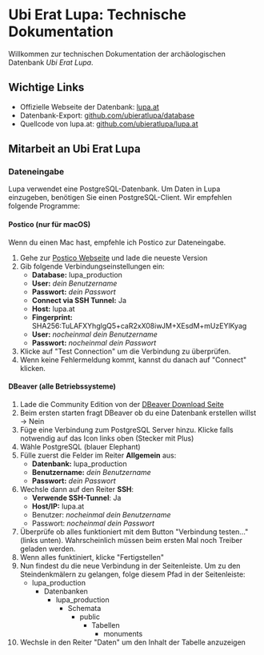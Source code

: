 # Ubi Erat Lupa: Technische Dokumentation

Willkommen zur technischen Dokumentation der archäologischen Datenbank *Ubi Erat Lupa*.

## Wichtige Links

- Offizielle Webseite der Datenbank: [lupa.at](http://lupa.at/)
- Datenbank-Export: [github.com/ubieratlupa/database](https://github.com/ubieratlupa/database)
- Quellcode von lupa.at: [github.com/ubieratlupa/lupa.at](https://github.com/ubieratlupa/lupa.at)

## Mitarbeit an Ubi Erat Lupa

### Dateneingabe

Lupa verwendet eine PostgreSQL-Datenbank. Um Daten in Lupa einzugeben, benötigen Sie einen PostgreSQL-Client.
Wir empfehlen folgende Programme:

#### Postico (nur für macOS)

Wenn du einen Mac hast, empfehle ich Postico zur Dateneingabe. 

1. Gehe zur [Postico Webseite](https://eggerapps.at/postico/) und lade die neueste Version
2. Gib folgende Verbindungseinstellungen ein:
   - **Database:** lupa_production
   - **User:** *dein Benutzername*
   - **Passwort:** *dein Passwort*
   - **Connect via SSH Tunnel:** Ja
   - **Host:** lupa.at
   - **Fingerprint:** SHA256:TuLAFXYhglgQ5+caR2xX08iwJM+XEsdM+mUzEYlKyag
   - **User:** *nocheinmal dein Benutzername*
   - **Passwort:** *nocheinmal dein Passwort*
3. Klicke auf "Test Connection" um die Verbindung zu überprüfen.
4. Wenn keine Fehlermeldung kommt, kannst du danach auf "Connect" klicken.


#### DBeaver (alle Betriebssysteme)

1. Lade die Community Edition von der [DBeaver Download Seite](https://dbeaver.io/download/)
2. Beim ersten starten fragt DBeaver ob du eine Datenbank erstellen willst -> Nein
3. Füge eine Verbindung zum PostgreSQL Server hinzu. Klicke falls notwendig auf das Icon links oben (Stecker mit Plus)
4. Wähle PostgreSQL (blauer Elephant)
5. Fülle zuerst die Felder im Reiter **Allgemein** aus:
   - **Datenbank:** lupa_production
   - **Benutzername:** *dein Benutzername*
   - **Passwort:** *dein Passwort*
6. Wechsle dann auf den Reiter **SSH**:
   - **Verwende SSH-Tunnel**: Ja
   - **Host/IP:** lupa.at
   - Benutzer: *nocheinmal dein Benutzername*
   - Passwort: *nocheinmal dein Passwort*
7. Überprüfe ob alles funktioniert mit dem Button "Verbindung testen…" (links unten). Wahrscheinlich müssen beim ersten Mal noch Treiber geladen werden.
8. Wenn alles funktiniert, klicke "Fertigstellen"
9. Nun findest du die neue Verbindung in der Seitenleiste. Um zu den Steindenkmälern zu gelangen, folge diesem Pfad in der Seitenleiste:
   - lupa_production
     - Datenbanken
       - lupa_production
         - Schemata
           - public
             - Tabellen
               - monuments
10. Wechsle in den Reiter "Daten" um den Inhalt der Tabelle anzuzeigen
